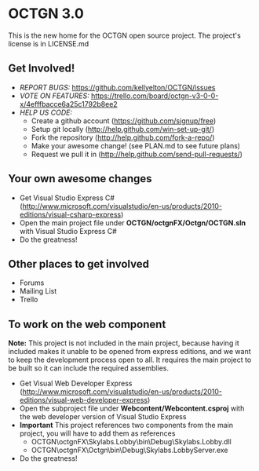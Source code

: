 OCTGN 3.0
=================================================
This is the new home for the OCTGN open source project.  The project's license is in LICENSE.md


Get Involved! 
-------------------------------------------------
* *REPORT BUGS:* https://github.com/kellyelton/OCTGN/issues
* *VOTE ON FEATURES:* https://trello.com/board/octgn-v3-0-0-x/4efffbacce6a25c1792b8ee2
* *HELP US CODE:*
  * Create a github account (https://github.com/signup/free)
  * Setup git locally (http://help.github.com/win-set-up-git/)
  * Fork the repository (http://help.github.com/fork-a-repo/)
  * Make your awesome change! (see PLAN.md to see future plans)
  * Request we pull it in (http://help.github.com/send-pull-requests/)


Your own awesome changes
-------------------------------------------------
* Get Visual Studio Express C# (http://www.microsoft.com/visualstudio/en-us/products/2010-editions/visual-csharp-express)
* Open the main project file under **OCTGN/octgnFX/Octgn/OCTGN.sln** with Visual Studio Express C#
* Do the greatness!


Other places to get involved
-------------------------------------------------
* Forums
* Mailing List
* Trello


To work on the web component
-------------------------------------------------
**Note:** This project is not included in the main project, because having it included makes it unable to be opened from 
express editions, and we want to keep the development process open to all.  It requires the main project to be built so 
it can include the required assemblies.

* Get Visual Web Developer Express (http://www.microsoft.com/visualstudio/en-us/products/2010-editions/visual-web-developer-express)
* Open the subproject file under **Webcontent/Webcontent.csproj** with the web developer version of Visual Studio Express
* **Important** This project references two components from the main project, you will have to add them as references
  * OCTGN\octgnFX\Skylabs.Lobby\bin\Debug\Skylabs.Lobby.dll 
  * OCTGN\octgnFX\Octgn\bin\Debug\Skylabs.LobbyServer.exe
* Do the greatness! 
